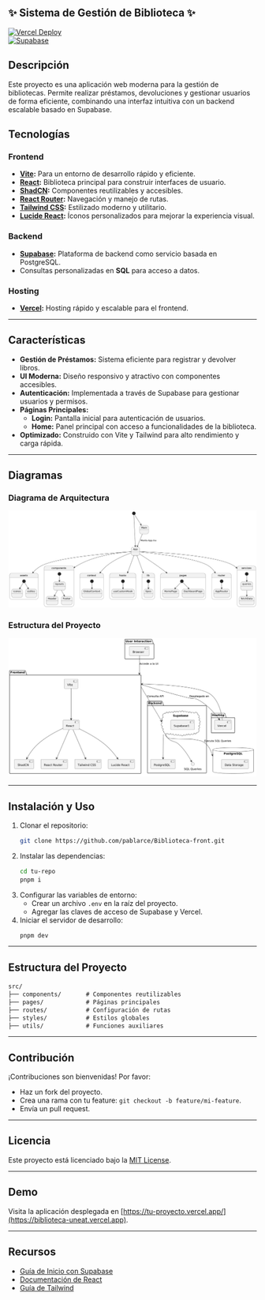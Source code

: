 ## ✨ Sistema de Gestión de Biblioteca ✨

[![Vercel Deploy](https://img.shields.io/badge/Deployed%20on-Vercel-blue?style=flat-square&logo=vercel)](https://tu-proyecto.vercel.app/)  
[![Supabase](https://img.shields.io/badge/Backend-Supabase-green?style=flat-square&logo=supabase)](https://supabase.com/)

## Descripción

Este proyecto es una aplicación web moderna para la gestión de bibliotecas. Permite realizar préstamos, devoluciones y gestionar usuarios de forma eficiente, combinando una interfaz intuitiva con un backend escalable basado en Supabase.

## Tecnologías

### Frontend

- **[Vite](https://vitejs.dev/):** Para un entorno de desarrollo rápido y eficiente.
- **[React](https://reactjs.org/):** Biblioteca principal para construir interfaces de usuario.
- **[ShadCN](https://shadcn.dev/):** Componentes reutilizables y accesibles.
- **[React Router](https://reactrouter.com/):** Navegación y manejo de rutas.
- **[Tailwind CSS](https://tailwindcss.com/):** Estilizado moderno y utilitario.
- **[Lucide React](https://lucide.dev/):** Íconos personalizados para mejorar la experiencia visual.

### Backend

- **[Supabase](https://supabase.com/):** Plataforma de backend como servicio basada en PostgreSQL.
- Consultas personalizadas en **SQL** para acceso a datos.

### Hosting

- **[Vercel](https://vercel.com/):** Hosting rápido y escalable para el frontend.

---

## Características

- **Gestión de Préstamos:** Sistema eficiente para registrar y devolver libros.
- **UI Moderna:** Diseño responsivo y atractivo con componentes accesibles.
- **Autenticación:** Implementada a través de Supabase para gestionar usuarios y permisos.
- **Páginas Principales:**
    - **Login:** Pantalla inicial para autenticación de usuarios.
    - **Home:** Panel principal con acceso a funcionalidades de la biblioteca.
- **Optimizado:** Construido con Vite y Tailwind para alto rendimiento y carga rápida.

---

## Diagramas

### Diagrama de Arquitectura

![Diagrama de Arquitectura](./puml/diagram.png)

### Estructura del Proyecto

![Estructura del Proyecto](./puml/structure.png)

---

## Instalación y Uso

1. Clonar el repositorio:
    ```bash
    git clone https://github.com/pablarce/Biblioteca-front.git
    ```
2. Instalar las dependencias:
    ```bash
    cd tu-repo
    pnpm i
    ```
3. Configurar las variables de entorno:
    - Crear un archivo `.env` en la raíz del proyecto.
    - Agregar las claves de acceso de Supabase y Vercel.
4. Iniciar el servidor de desarrollo:
    ```bash
    pnpm dev
    ```

---

## Estructura del Proyecto

```plaintext
src/
├── components/       # Componentes reutilizables
├── pages/            # Páginas principales
├── routes/           # Configuración de rutas
├── styles/           # Estilos globales
├── utils/            # Funciones auxiliares
```

---

## Contribución

¡Contribuciones son bienvenidas! Por favor:

- Haz un fork del proyecto.
- Crea una rama con tu feature: `git checkout -b feature/mi-feature`.
- Envía un pull request.

---

## Licencia

Este proyecto está licenciado bajo la [MIT License](LICENSE).

---

## Demo

Visita la aplicación desplegada en [https://tu-proyecto.vercel.app/](https://biblioteca-uneat.vercel.app).

---

## Recursos

- [Guía de Inicio con Supabase](https://supabase.com/docs)
- [Documentación de React](https://reactjs.org/docs/getting-started.html)
- [Guía de Tailwind](https://tailwindcss.com/docs)
